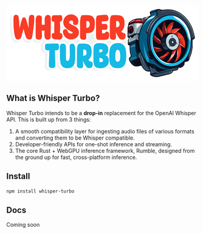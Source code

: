 <div align="center">
<img width="550px" height="200px" src="https://github.com/FL33TW00D/whisper-turbo/raw/master/.github/whisper-turbo.png">
</div>

## What is Whisper Turbo?
Whisper Turbo intends to be a **drop-in** replacement for the OpenAI Whisper API. This is built up from 3 things:

1. A smooth compatibility layer for ingesting audio files of various formats and converting them to be Whisper compatible.
2. Developer-friendly APIs for one-shot inference and streaming.
3. The core Rust + WebGPU inference framework, Rumble, designed from the ground up for fast, cross-platform inference.

## Install
```bash
npm install whisper-turbo
```

## Docs
Coming soon
